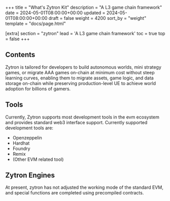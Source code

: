 +++
title = "What's Zytron Kit"
description = "A L3 game chain framework"
date = 2024-05-01T08:00:00+00:00
updated = 2024-05-01T08:00:00+00:00
draft = false
weight = 4200
sort_by = "weight"
template = "docs/page.html"

[extra]
section = "zytron"
lead = 'A L3 game chain framework'
toc = true
top = false
+++

## Contents
Zytron is tailored for developers to build autonomous worlds, mini strategy games, or migrate AAA games on-chain at minimum cost without steep learning curves, enabling them to migrate assets, game logic, and data storage on-chain while preserving production-level UE to achieve world adoption for billions of gamers.

## Tools

Currently, Zytron supports most development tools in the evm ecosystem and provides standard web3 interface support. 
Currently supported development tools are:

- Openzeppelin
- Hardhat
- Foundry
- Remix
- (Other EVM related tool)

## Zytron Engines

At present, zytron has not adjusted the working mode of the standard EVM, and special functions are completed using precompiled contracts.
